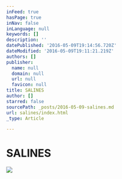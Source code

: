 ```yaml
---
inFeed: true
hasPage: true
inNav: false
inLanguage: null
keywords: []
description: ''
datePublished: '2016-05-09T19:14:56.720Z'
dateModified: '2016-05-09T19:11:21.219Z'
authors: []
publisher:
  name: null
  domain: null
  url: null
  favicon: null
title: SALINES
author: []
starred: false
sourcePath: _posts/2016-05-09-salines.md
url: salines/index.html
_type: Article

---
```

# SALINES
![](https://the-grid-user-content.s3-us-west-2.amazonaws.com/503b3e3e-1e05-40ff-adfa-118dfc7ffddf.jpg)
